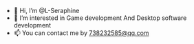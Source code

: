 - 👋 Hi, I’m @L-Seraphine
- 👀 I’m interested in Game development And Desktop software development
- 📫 You can contact me by 738232585@qq.com 

<!---
L-Seraphine/L-Seraphine is a ✨ special ✨ repository because its `README.md` (this file) appears on your GitHub profile.
You can click the Preview link to take a look at your changes.
--->
